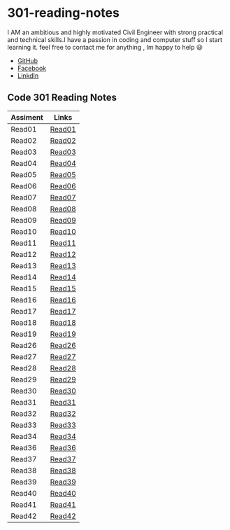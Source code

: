 # 301-reading-notes


I AM an ambitious and highly motivated Civil Engineer with strong practical and technical skills.I have a passion in coding and computer stuff so I start learning it.
 feel free to contact me for anything , Im happy to help 😃
 * [GitHub](https://github.com/AnasAGc)
 * [Facebook](https://fb.com/Anasx0x)
 * [LinkdIn ](https://github.com/AnasAGc)



 ## Code 301 Reading Notes
 
Assiment     |      Links           | 
------------ | ---------------------|
   Read01    | [Read01](Read01.md)  |
   Read02    | [Read02](Read02.md)  |
   Read03    | [Read03](Read03.md)  |
   Read04    | [Read04](Read04.md)  |
   Read05    | [Read05](Read05.md)  |
   Read06    | [Read06](Read06.md)  |
   Read07    | [Read07](Read07.md)  |
   Read08    | [Read08](Read08.md)  |
   Read09    | [Read09](Read09.md)  |
   Read10    | [Read10](Read10.md)  |
   Read11    | [Read11](Read11.md)  |
   Read12    | [Read12](Read12.md)  |
   Read13    | [Read13](Read13.md)  |
   Read14    | [Read14](Read14.md)  |
   Read15    | [Read15](Read15.md)  |
   Read16    | [Read16](Read16.md)  |
   Read17    | [Read17](Read17.md)  |
   Read18    | [Read18](Read18.md)  |
   Read19    | [Read19](Read19.md)  |
   Read26    | [Read26](Read26.md)  |
   Read27    | [Read27](Read27.md)  |
   Read28    | [Read28](Read28.md)  |
   Read29    | [Read29](Read29.md)  |
   Read30    | [Read30](Read30.md)  |
   Read31    | [Read31](Read31.md)  |
   Read32    | [Read32](Read32.md)  |
   Read33    | [Read33](Read33.md)  |
   Read34    | [Read34](Read34.md)  |
   Read36    | [Read36](Read36.md)  |
   Read37    | [Read37](Read37.md)  |
   Read38    | [Read38](Read38.md)  |
   Read39    | [Read39](Read39.md)  |
   Read40    | [Read40](Read40.md)  |
   Read41    | [Read41](Read41.md)  |
   Read42    | [Read42](Read42.md)  |

   